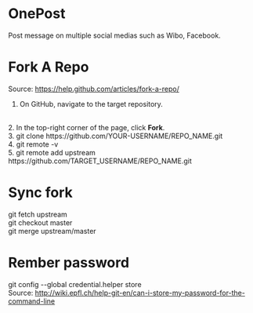OnePost
=======

Post message on multiple social medias such as Wibo, Facebook.


Fork A Repo
==========

Source: https://help.github.com/articles/fork-a-repo/
<br/>
1. On GitHub, navigate to the target repository.
<br/>
2. In the top-right corner of the page, click <b>Fork</b>.
<br/>
3. git clone https://github.com/YOUR-USERNAME/REPO_NAME.git
<br/>
4. git remote -v
<br/>
5. git remote add upstream https://github.com/TARGET_USERNAME/REPO_NAME.git
<br/>


Sync fork
========

git fetch upstream
<br/>
git checkout master
<br/>
git merge upstream/master

Rember password
==============
git config --global credential.helper store
<br/>
Source: http://wiki.epfl.ch/help-git-en/can-i-store-my-password-for-the-command-line

